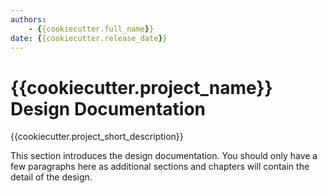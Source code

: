 ```yaml
---
authors:
    - {{cookiecutter.full_name}}
date: {{cookiecutter.release_date}}
---
```


# {{cookiecutter.project_name}} Design Documentation

{{cookiecutter.project_short_description}}

This section introduces the design documentation. You should only have a few paragraphs here as additional sections and chapters will contain the detail of the design.
